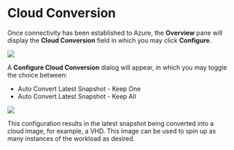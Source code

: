 # Cloud Conversion

Once connectivity has been established to Azure, the **Overview** pane will display the **Cloud Conversion** field in which you may click **Configure**.

![](https://lh4.googleusercontent.com/xxeOKFKgs8i07PBjMo6Ljl7H6aCcqkG46Aas0MD2XJXsnRG-Uf3qQA7fdh5N5ASAD-EhI2pOCrNwnRORPI0y3rJJpJuCnKNVv4W6Yen7druLj2IfLgnGk83FhBp9G1efssTFbPn0)

A **Configure Cloud Conversion** dialog will appear, in which you may toggle the choice between:

* Auto Convert Latest Snapshot - Keep One
* Auto Convert Latest Snapshot - Keep All 

![](https://lh6.googleusercontent.com/rvggBTcwfRkdlFKUdwF9JE791H3GdZeZji9ndKsuOGHWWpkuW8vNUqrhCXvMv9e1OhqDHJ5BbgFnv8g67PkV2MhY7jzOluLwWDt9wWTUbq0yU8rKBbvvJrYiJkaCDfdBavXKPnE2)

This configuration results in the latest snapshot being converted into a cloud image, for example, a VHD. This image can be used to spin up as many instances of the workload as desired.

